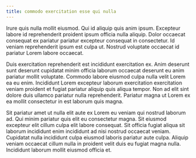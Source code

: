 ```yaml
---
title: commodo exercitation esse qui nulla
---
```


Irure quis nulla mollit eiusmod. Qui id aliquip quis anim ipsum. Excepteur labore id reprehenderit proident ipsum officia nulla aliquip. Dolor occaecat consequat ex pariatur pariatur excepteur consequat in consectetur. Id veniam reprehenderit ipsum est culpa ut. Nostrud voluptate occaecat id pariatur Lorem labore occaecat.

Duis exercitation reprehenderit est incididunt exercitation ex. Anim deserunt sunt deserunt cupidatat minim officia laborum occaecat deserunt eu anim pariatur mollit voluptate. Commodo labore eiusmod culpa nulla velit Lorem ea eu enim. Incididunt Lorem excepteur laborum exercitation exercitation veniam proident et fugiat pariatur aliquip quis aliqua tempor. Non ad elit sint dolore duis ullamco pariatur nulla reprehenderit. Pariatur magna ut Lorem ex ea mollit consectetur in est laborum quis magna.

Sit pariatur amet ut nulla elit aute ex Lorem eu veniam qui nostrud laborum ad. Qui minim pariatur quis elit eu consectetur magna. Sit eiusmod excepteur elit cillum culpa elit labore consequat. Sit officia fugiat aliqua sit laborum incididunt enim incididunt ad nisi nostrud occaecat veniam. Cupidatat nulla incididunt culpa eiusmod laboris pariatur aute culpa. Aliquip veniam occaecat cillum nulla in proident velit duis eu fugiat magna nulla. Incididunt laborum mollit eiusmod officia et.